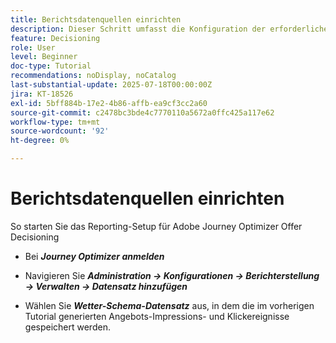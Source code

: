 ```yaml
---
title: Berichtsdatenquellen einrichten
description: Dieser Schritt umfasst die Konfiguration der erforderlichen Datenquellen in Adobe Experience Platform, um Berichte zu Angebots-Impressions und Klick-Interaktionen zu aktivieren. Der Datensatz, der zur Erfassung dieser Ereignisse verwendet wird, muss auf einem Schema basieren, das die Feldergruppe Web-Details enthält, um Reporting-Funktionen zu unterstützen.
feature: Decisioning
role: User
level: Beginner
doc-type: Tutorial
recommendations: noDisplay, noCatalog
last-substantial-update: 2025-07-18T00:00:00Z
jira: KT-18526
exl-id: 5bff884b-17e2-4b86-affb-ea9cf3cc2a60
source-git-commit: c2478bc3bde4c7770110a5672a0ffc425a117e62
workflow-type: tm+mt
source-wordcount: '92'
ht-degree: 0%

---
```


# Berichtsdatenquellen einrichten

So starten Sie das Reporting-Setup für Adobe Journey Optimizer Offer Decisioning

- Bei _**Journey Optimizer anmelden**_

- Navigieren Sie _**Administration -> Konfigurationen -> Berichterstellung -> Verwalten -> Datensatz hinzufügen**_
- Wählen Sie _**Wetter-Schema-Datensatz**_ aus, in dem die im vorherigen Tutorial generierten Angebots-Impressions- und Klickereignisse gespeichert werden.

